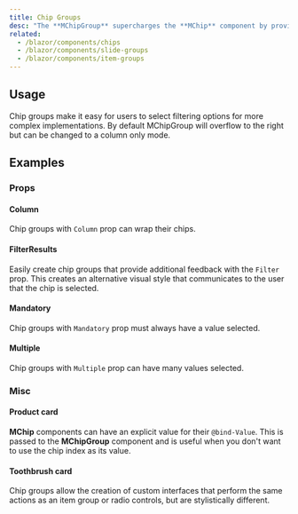 ```yaml
---
title: Chip Groups
desc: "The **MChipGroup** supercharges the **MChip** component by providing groupable functionality. It is used for creating groups of selections using chips."
related:
  - /blazor/components/chips
  - /blazor/components/slide-groups
  - /blazor/components/item-groups
---
```


## Usage

Chip groups make it easy for users to select filtering options for more complex implementations. By default MChipGroup will overflow to the right but can be changed to a column only mode.

<chip-groups-usage></chip-groups-usage>

## Examples

### Props

#### Column

Chip groups with `Column` prop can wrap their chips.

<masa-example file="Examples.components.chip_groups.Column"></masa-example>

#### FilterResults

Easily create chip groups that provide additional feedback with the `Filter` prop. This creates an alternative visual style that communicates to the user that the chip is selected.

<masa-example file="Examples.components.chip_groups.FilterResults"></masa-example>

#### Mandatory

Chip groups with `Mandatory` prop must always have a value selected.

<masa-example file="Examples.components.chip_groups.Mandatory"></masa-example>

#### Multiple

Chip groups with `Multiple` prop can have many values selected.

<masa-example file="Examples.components.chip_groups.Multiple"></masa-example>

### Misc

#### Product card

**MChip** components can have an explicit value for their `@bind-Value`. This is passed to the **MChipGroup** component and is useful when you don't want to use the chip index as its value.

<masa-example file="Examples.components.chip_groups.ProductCard"></masa-example>

#### Toothbrush card

Chip groups allow the creation of custom interfaces that perform the same actions as an item group or radio controls, but are stylistically different.

<masa-example file="Examples.components.chip_groups.ToothbrushCard"></masa-example>